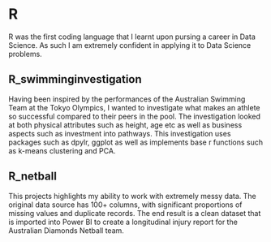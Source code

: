 # R

R was the first coding language that I learnt upon pursing a career in Data Science. As such I am extremely confident in applying it to Data Science problems. 

## R_swimminginvestigation

Having been inspired by the performances of the Australian Swimming Team at the Tokyo Olympics, I wanted to investigate what makes an athlete so successful compared to their peers in the pool. The investigation looked at both physical attributes such as height, age etc as well as business aspects such as investment into pathways. This investigation uses packages such as dpylr, ggplot as well as implements base r functions such as k-means clustering and PCA.

## R_netball

This projects highlights my ability to work with extremely messy data. The original data source has 100+ columns, with significant proportions of missing values and duplicate records. The end result is a clean dataset that is imported into Power BI to create a longitudinal injury report for the Australian Diamonds Netball team. 

